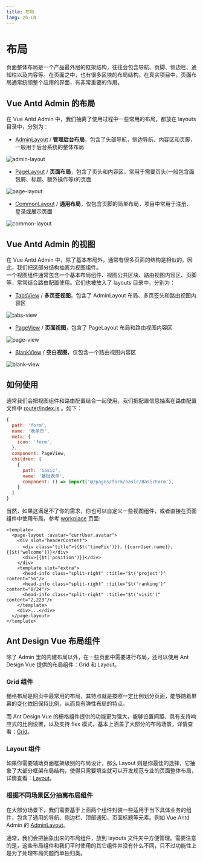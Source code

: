 ```yaml
---
title: 布局
lang: zh-CN
---
```

# 布局
页面整体布局是一个产品最外层的框架结构，往往会包含导航、页脚、侧边栏、通知栏以及内容等。在页面之中，也有很多区块的布局结构。在真实项目中，页面布局通常统领整个应用的界面，有非常重要的作用。

## Vue Antd Admin 的布局
在 Vue Antd Admin 中，我们抽离了使用过程中一些常用的布局，都放在 layouts 目录中，分别为：
* [AdminLayout](https://github.com/iczer/vue-antd-admin/blob/master/src/layouts/AdminLayout.vue) / **管理后台布局**，包含了头部导航，侧边导航、内容区和页脚，一般用于后台系统的整体布局

<img :src="$withBase('/admin-layout.png')" alt="admin-layout">

* [PageLayout](https://github.com/iczer/vue-antd-admin/blob/master/src/layouts/PageLayout.vue) / **页面布局**，包含了页头和内容区，常用于需要页头(一般包含面包屑、标题、额外操作等)的页面

<img :src="$withBase('/page-layout.png')" alt="page-layout">

* [CommonLayout](https://github.com/iczer/vue-antd-admin/blob/master/src/layouts/CommonLayout.vue) / **通用布局**，仅包含页脚的简单布局，项目中常用于注册、登录或展示页面

<img :src="$withBase('/common-layout.png')" alt="common-layout">

## Vue Antd Admin 的视图
在 Vue Antd Admin 中，除了基本布局外，通常有很多页面的结构是相似的。因此，我们把这部分结构抽离为视图组件。  
一个视图组件通常包含一个基本布局组件、视图公共区块、路由视图内容区、页脚等，常常结合路由配置使用。它们也被放入了 layouts 目录中，分别为：
* [TabsView](https://github.com/iczer/vue-antd-admin/blob/master/src/layouts/TabsView.vue) / **多页签视图**，包含了 AdminLayout 布局、多页签头和路由视图内容区

<img :src="$withBase('/tabs-view.png')" alt="tabs-view">

* [PageView](https://github.com/iczer/vue-antd-admin/blob/master/src/layouts/PageView.vue) / **页面视图**，包含了 PageLayout 布局和路由视图内容区

<img :src="$withBase('/page-view.png')" alt="page-view">

* [BlankView](https://github.com/iczer/vue-antd-admin/blob/master/src/layouts/BlankView.vue) / **空白视图**，仅包含一个路由视图内容区

<img :src="$withBase('/blank-view.png')" alt="blank-view">

## 如何使用
通常我们会把视图组件和路由配置结合一起使用，我们把配置信息抽离在路由配置文件中 [router/index.js](https://github.com/iczer/vue-antd-admin/blob/master/src/router/index.js) 。如下：
```jsx
{
  path: 'form',
  name: '表单页',
  meta: {
    icon: 'form',
  },
  component: PageView,
  children: [
    {
      path: 'basic',
      name: '基础表单',
      component: () => import('@/pages/form/basic/BasicForm'),
    }
  ]
}
```
当然，如果这满足不了你的需求，你也可以自定义一些视图组件，或者直接在页面组件中使用布局。参考
[workplace](https://github.com/iczer/vue-antd-admin/blob/master/src/pages/dashboard/workplace/WorkPlace.vue) 页面:
```vue
<template>
  <page-layout :avatar="currUser.avatar">
    <div slot="headerContent">
      <div class="title">{{$t('timeFix')}}，{{currUser.name}}，{{$t('welcome')}}</div>
      <div>{{$t('position')}}</div>
    </div>
    <template slot="extra">
      <head-info class="split-right" :title="$t('project')" content="56"/>
      <head-info class="split-right" :title="$t('ranking')" content="8/24"/>
      <head-info class="split-right" :title="$t('visit')" content="2,223"/>
    </template>
    <div>...</div>
  </page-layout>
</template>
```
## Ant Design Vue 布局组件
除了 Admin 里的内建布局以外，在一些页面中需要进行布局，还可以使用 Ant Design Vue 提供的布局组件：Grid 和 Layout。
### Grid 组件
栅格布局是网页中最常用的布局，其特点就是按照一定比例划分页面，能够随着屏幕的变化依旧保持比例，从而具有弹性布局的特点。  

而 Ant Design Vue 的栅格组件提供的功能更为强大，能够设置间距、具有支持响应式的比例设置，以及支持 flex 模式，基本上涵盖了大部分的布局场景，详情查看：[Grid](https://www.antdv.com/components/grid-cn/)。
### Layout 组件
如果你需要辅助页面框架级别的布局设计，那么 Layout 则是你最佳的选择，它抽象了大部分框架布局结构，使得只需要填空就可以开发规范专业的页面整体布局，详情查看：[Layout](https://www.antdv.com/components/layout-cn/)。
### 根据不同场景区分抽离布局组件
在大部分场景下，我们需要基于上面两个组件封装一些适用于当下具体业务的组件，包含了通用的导航、侧边栏、顶部通知、页面标题等元素。例如 Vue Antd Admin 的 [AdminLayout](https://github.com/iczer/vue-antd-admin/blob/master/src/layouts/AdminLayout.vue)。  
 
通常，我们会把抽象出来的布局组件，放到 layouts 文件夹中方便管理。需要注意的是，这些布局组件和我们平时使用的其它组件并没有什么不同，只不过功能性上是为了处理布局问题而单独归类。
